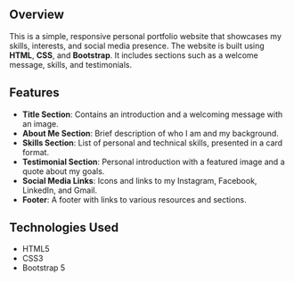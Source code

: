 ## Overview

This is a simple, responsive personal portfolio website that showcases my skills, interests, and social media presence. The website is built using **HTML**, **CSS**, and **Bootstrap**. It includes sections such as a welcome message, skills, and testimonials.

## Features

- **Title Section**: Contains an introduction and a welcoming message with an image.
- **About Me Section**: Brief description of who I am and my background.
- **Skills Section**: List of personal and technical skills, presented in a card format.
- **Testimonial Section**: Personal introduction with a featured image and a quote about my goals.
- **Social Media Links**: Icons and links to my Instagram, Facebook, LinkedIn, and Gmail.
- **Footer**: A footer with links to various resources and sections.

## Technologies Used

- HTML5
- CSS3
- Bootstrap 5
